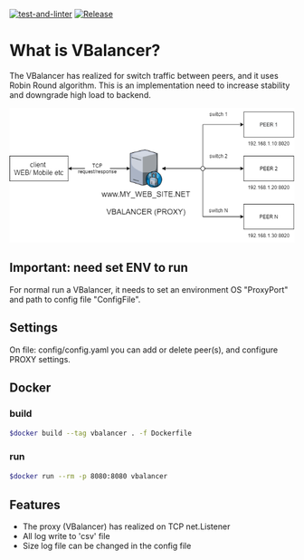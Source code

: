 [![test-and-linter](https://github.com/microup/vbalancer/actions/workflows/main.yml/badge.svg)](https://github.com/microup/vbalancer/actions/workflows/main.yml) [![Release](https://github.com/microup/vbalancer/actions/workflows/release.yml/badge.svg)](https://github.com/microup/vbalancer/actions/workflows/release.yml)

# What is VBalancer?

The VBalancer has realized for switch traffic between peers, and it uses Robin Round algorithm.
This is an implementation need to increase stability and downgrade high load to backend.

![Diagram](assets/vbalancer.png)

## Important: need set ENV to run

For normal run a VBalancer, it needs to set an environment OS "ProxyPort" and path to config file "ConfigFile".

## Settings

On file: config/config.yaml you can add or delete peer(s), and configure PROXY settings.

## Docker

### build

```bash
$docker build --tag vbalancer . -f Dockerfile
```

### run

```bash
$docker run --rm -p 8080:8080 vbalancer
```

## Features

- The proxy (VBalancer) has realized on TCP net.Listener
- All log write to 'csv' file
- Size log file can be changed in the config file
  
